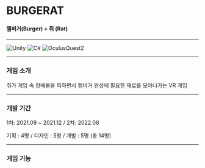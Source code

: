 # BURGERAT 
#### 햄버거(Burger) + 쥐 (Rat) 

***
![Unity](https://img.shields.io/badge/unity-%23000000.svg?style=for-the-badge&logo=unity&logoColor=white)
![C#](https://img.shields.io/badge/c%23-%23239120.svg?style=for-the-badge&logo=c-sharp&logoColor=white)
![OculusQuest2](https://img.shields.io/badge/Oculus_Quest2-%231877F2.svg?style=for-the-badge&logo=meta&logoColor=white)  

*** 
### 게임 소개

쥐가 게임 속 장애물을 피하면서 햄버거 완성에 필요한 재료를 모아나가는 VR 게임 

***
### 개발 기간

1차: 2021.09 ~ 2021.12
/ 2차: 2022.08

기획 : 4명 / 디자인 : 5명 / 개발 : 5명 (총 14명)

***
### 게임 기능
